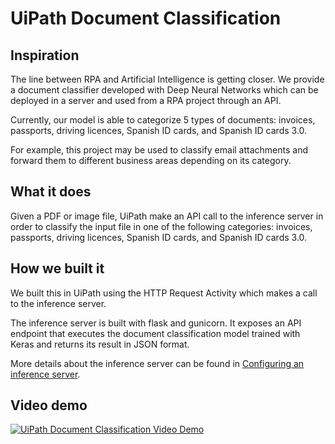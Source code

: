 # UiPath Document Classification
## Inspiration
The line between RPA and Artificial Intelligence is getting closer. We provide a document classifier developed with Deep Neural Networks which can be deployed in a server and used from a RPA project through an API.

Currently, our model is able to categorize 5 types of documents: invoices, passports, driving licences, Spanish ID cards, and Spanish ID cards 3.0.

For example, this project may be used to classify email attachments and forward them to different business areas depending on its category.

## What it does
Given a PDF or image file, UiPath make an API call to the inference server in order to classify the input file in one of the following categories: invoices, passports, driving licences, Spanish ID cards, and Spanish ID cards 3.0.

## How we built it
We built this in UiPath using the HTTP Request Activity which makes a call to the inference server.  

The inference server is built with flask and gunicorn. It exposes an API endpoint that executes the document classification model trained with Keras and returns its result in JSON format.

More details about the inference server can be found in [Configuring an inference server](https://github.com/mccm-innovations/UiPath_Document_Classification/tree/master/inference_server).

## Video demo
[![UiPath Document Classification Video Demo](https://img.youtube.com/vi/T_pHknyUcIk/0.jpg)](https://www.youtube.com/watch?v=T_pHknyUcIk "UiPath Document Classification Video Demo")
